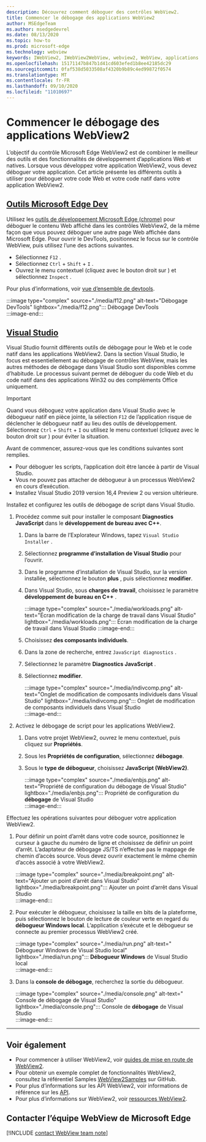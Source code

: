 ```yaml
---
description: Découvrez comment déboguer des contrôles WebView2.
title: Commencer le débogage des applications WebView2
author: MSEdgeTeam
ms.author: msedgedevrel
ms.date: 08/13/2020
ms.topic: how-to
ms.prod: microsoft-edge
ms.technology: webview
keywords: IWebView2, IWebView2WebView, webview2, WebView, applications Win32, Win32, Edge, ICoreWebView2, ICoreWebView2Host, contrôle de navigateur, html Edge
ms.openlocfilehash: 15171147b847b1d41cd603efed1b8ee42185dc29
ms.sourcegitcommit: 0faf538d5033508af4320b9b89c4ed99872f0574
ms.translationtype: MT
ms.contentlocale: fr-FR
ms.lasthandoff: 09/10/2020
ms.locfileid: "11010697"
---
```

# Commencer le débogage des applications WebView2  

L’objectif du contrôle Microsoft Edge WebView2 est de combiner le meilleur des outils et des fonctionnalités de développement d’applications Web et natives.  Lorsque vous développez votre application WebView2, vous devez déboguer votre application.  Cet article présente les différents outils à utiliser pour déboguer votre code Web et votre code natif dans votre application WebView2.  

## [Outils Microsoft Edge Dev](#tab/devtools)  

Utilisez les [outils de développement Microsoft Edge (chrome)][DevtoolsGuideChromiumMain] pour déboguer le contenu Web affiché dans les contrôles WebView2, de la même façon que vous pouvez déboguer une autre page Web affichée dans Microsoft Edge.  Pour ouvrir le DevTools, positionnez le focus sur le contrôle WebView, puis utilisez l’une des actions suivantes.  

*   Sélectionnez `F12` .  
*   Sélectionnez `Ctrl` + `Shift` + `I` .  
*   Ouvrez le menu contextuel (cliquez avec le bouton droit sur \) et sélectionnez `Inspect` .  

Pour plus d’informations, voir [vue d’ensemble de devtools][DevtoolsGuideChromiumMain].  

:::image type="complex" source="./media/f12.png" alt-text="Débogage DevTools" lightbox="./media/f12.png":::
   Débogage DevTools  
:::image-end:::  

## [Visual Studio](#tab/visualstudio)  

Visual Studio fournit différents outils de débogage pour le Web et le code natif dans les applications WebView2.  Dans la section Visual Studio, le focus est essentiellement au débogage de contrôles WebView, mais les autres méthodes de débogage dans Visual Studio sont disponibles comme d’habitude.  Le processus suivant permet de déboguer du code Web et du code natif dans des applications Win32 ou des compléments Office uniquement.  

> [!IMPORTANT]
> Quand vous déboguez votre application dans Visual Studio avec le débogueur natif en pièce jointe, la sélection `F12` de l’application risque de déclencher le débogueur natif au lieu des outils de développement.  Sélectionnez `Ctrl` + `Shift` + `I` ou utilisez le menu contextuel (cliquez avec le bouton droit sur \) pour éviter la situation.  

Avant de commencer, assurez-vous que les conditions suivantes sont remplies.  

*   Pour déboguer les scripts, l’application doit être lancée à partir de Visual Studio.  
*   Vous ne pouvez pas attacher de débogueur à un processus WebView2 en cours d’exécution.  
*   Installez Visual Studio 2019 version 16,4 Preview 2 ou version ultérieure.  

Installez et configurez les outils de débogage de script dans Visual Studio.  

1.  Procédez comme suit pour installer le composant **Diagnostics JavaScript** dans le **développement de bureau avec C++**.  

    1. Dans la barre de l’Explorateur Windows, tapez `Visual Studio Installer` .  
    1. Sélectionnez **programme d’installation de Visual Studio** pour l’ouvrir.  
    1. Dans le programme d’installation de Visual Studio, sur la version installée, sélectionnez le bouton **plus** , puis sélectionnez **modifier**.  
    1. Dans Visual Studio, sous **charges de travail**, choisissez le paramètre **développement de bureau en C++** .  
        
        :::image type="complex" source="./media/workloads.png" alt-text="Écran modification de la charge de travail dans Visual Studio" lightbox="./media/workloads.png":::
            Écran modification de la charge de travail dans Visual Studio :::image-end:::  
        
    1.  Choisissez **des composants individuels**.  
    1.  Dans la zone de recherche, entrez `JavaScript diagnostics` .  
    1.  Sélectionnez le paramètre **Diagnostics JavaScript** .  
    1.  Sélectionnez **modifier**. 
        
        :::image type="complex" source="./media/indivcomp.png" alt-text="Onglet de modification de composants individuels dans Visual Studio" lightbox="./media/indivcomp.png":::
           Onglet de modification de composants individuels dans Visual Studio  
        :::image-end:::  
        
1.  Activez le débogage de script pour les applications WebView2.  
    1.  Dans votre projet WebView2, ouvrez le menu contextuel, puis cliquez sur **Propriétés**.  
    1.  Sous les **Propriétés de configuration**, sélectionnez **débogage**.  
    1.  Sous le **type de débogueur**, choisissez **JavaScript (WebView2)**.  
        
        :::image type="complex" source="./media/enbjs.png" alt-text="Propriété de configuration du débogage de Visual Studio" lightbox="./media/enbjs.png":::
           Propriété de configuration du **débogage** de Visual Studio  
        :::image-end:::  
        
Effectuez les opérations suivantes pour déboguer votre application WebView2.  

1.  Pour définir un point d’arrêt dans votre code source, positionnez le curseur à gauche du numéro de ligne et choisissez de définir un point d’arrêt.  L’adaptateur de débogage JS/TS n’effectue pas le mappage de chemin d’accès source.  Vous devez ouvrir exactement le même chemin d’accès associé à votre WebView2.  
    
    :::image type="complex" source="./media/breakpoint.png" alt-text="Ajouter un point d’arrêt dans Visual Studio" lightbox="./media/breakpoint.png"::: 
       Ajouter un point d’arrêt dans Visual Studio  
    :::image-end:::  
    
1.  Pour exécuter le débogueur, choisissez la taille en bits de la plateforme, puis sélectionnez le bouton de lecture de couleur verte en regard du **débogueur Windows local**.  L’application s’exécute et le débogueur se connecte au premier processus WebView2 créé.  
    
    :::image type="complex" source="./media/run.png" alt-text=" Débogueur Windows de Visual Studio local" lightbox="./media/run.png"::: 
       **Débogueur Windows** de Visual Studio local  
    :::image-end:::  
    
1.  Dans la **console de débogage**, recherchez la sortie du débogueur.  
    
    :::image type="complex" source="./media/console.png" alt-text=" Console de débogage de Visual Studio" lightbox="./media/console.png"::: 
       Console de **débogage** de Visual Studio  
    :::image-end:::  
    
* * *  

## Voir également  

*   Pour commencer à utiliser WebView2, voir [guides de mise en route de WebView2][Webview2MainGettingStarted].  
*   Pour obtenir un exemple complet de fonctionnalités WebView2, consultez la référentiel Samples [WebView2Samples][GithubMicrosoftedgeWebview2samples] sur GitHub.
*   Pour plus d’informations sur les API WebView2, voir informations de référence sur les [API][Webview2ApiReference].
*   Pour plus d’informations sur WebView2, voir [ressources WebView2][Webview2MainNextSteps].

## Contacter l’équipe WebView de Microsoft Edge  

[!INCLUDE [contact WebView team note](../includes/contact-webview-team-note.md)]  

<!-- links -->  

[DevtoolsGuideChromiumMain]: ../../devtools-guide-chromium.md "Outils de développement Microsoft Edge (chrome)"  

[Webview2ReferenceDotnet09628MicrosoftWebWebview2CoreCorewebview2environmentoptionsAdditionalbrowserarguments]: ../reference/dotnet/0-9-628/microsoft-web-webview2-core-corewebview2environmentoptions.md#additionalbrowserarguments "AdditionalBrowserArguments-0.9.515-Microsoft. Web. WebView2. Core. CoreWebView2EnvironmentOptions classe | Documents Microsoft"  
[Webview2ReferenceWin3209622Webview2IdlParameters]: ../reference/win32/0-9-622/webview2-idl.md#createcorewebview2environment  "CreateCoreWebView2Environment-global | Documents Microsoft"  
[Webview2ApiReference]: ../webview2-api-reference.md "Référence sur l’API Microsoft Edge WebView2 | Documents Microsoft"  
[Webview2MainNextSteps]: ../index.md#next-steps "Étapes suivantes-présentation de Microsoft Edge WebView2 (Preview) | Documents Microsoft"  
[Webview2MainGettingStarted]: ../index.md#getting-started "Mise en route-présentation de Microsoft Edge WebView2 (Preview) | Documents Microsoft"  

[GithubMicrosoftedgeWebviewfeedbackMain]: https://github.com/MicrosoftEdge/WebViewFeedback "Commentaires sur le WebView-MicrosoftEdge/WebViewFeedback | GitHub"  
[GithubMicrosoftedgeWebview2samples]: https://github.com/MicrosoftEdge/WebView2Samples "Exemples de WebView2-MicrosoftEdge/WebView2Samples | GitHub"  

[GithubMicrosoftVscodeJSDebugWhatsNew]: https://github.com/microsoft/vscode-js-debug#whats-new "Quelles sont les nouveautés? -Débogueur JavaScript pour le code Visual Studio-Microsoft/vscode-js-déboguer | GitHub"  

[GithubMicrosoftVscodeEdgeDebug2ReadmeChromiumWebviewApplications]: https://github.com/microsoft/vscode-edge-debug2/blob/master/README.md#microsoft-edge-chromium-webview-applications "Applications WebView Microsoft Edge (chrome): débogueur de code Visual Studio pour Microsoft Edge-Microsoft/vscode-Edge-debug2 | GitHub"  
